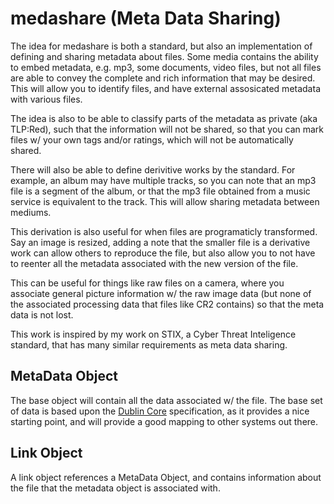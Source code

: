 # medashare (Meta Data Sharing)

The idea for medashare is both a standard, but also an implementation of defining and sharing metadata about files.  Some media contains the ability to embed metadata, e.g. mp3, some documents, video files, but not all files are able to convey the complete and rich information that may be desired.  This will allow you to identify files, and have external assosicated metadata with various files.

The idea is also to be able to classify parts of the metadata as private (aka TLP:Red), such that the information will not be shared, so that you can mark files w/ your own tags and/or ratings, which will not be automatically shared.

There will also be able to define derivitive works by the standard.  For example, an album may have multiple tracks, so you can note that an mp3 file is a segment of the album, or that the mp3 file obtained from a music service is equivalent to the track.  This will allow sharing metadata between mediums.

This derivation is also useful for when files are programaticly transformed.  Say an image is resized, adding a note that the smaller file is a derivative work can allow others to reproduce the file, but also allow you to not have to reenter all the metadata associated with the new version of the file.

This can be useful for things like raw files on a camera, where you associate general picture information w/ the raw image data (but none of the associated processing data that files like CR2 contains) so that the meta data is not lost.

This work is inspired by my work on STIX, a Cyber Threat Inteligence standard, that has many similar requirements as meta data sharing.

## MetaData Object

The base object will contain all the data associated w/ the file.  The base set of data is based upon the [Dublin Core] specification, as it provides a nice starting point, and will provide a good mapping to other systems out there.

## Link Object

A link object references a MetaData Object, and contains information about the file that the metadata object is associated with.

[Dublin Core]: http://dublincore.org/documents/dces/
